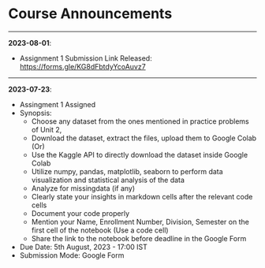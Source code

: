 # Course Announcements


---
**2023-08-01**: 

- Assignment 1 Submission Link Released: https://forms.gle/KG8dFbtdyYcoAuvz7


---
**2023-07-23**: 
- Assingment 1 Assigned
- Synopsis: 
  - Choose any dataset from the ones mentioned in practice problems of Unit 2, 
  - Download the dataset, extract the files, upload them to Google Colab (Or) 
  - Use the Kaggle API to directly download the dataset inside Google Colab
  - Utilize numpy, pandas, matplotlib, seaborn to perform data visualization and statistical analysis of the data
  - Analyze for missingdata (if any)
  - Clearly state your insights in markdown cells after the relevant code cells
  - Document your code properly
  - Mention your Name, Enrollment Number, Division, Semester on the first cell of the notebook (Use a code cell)
  - Share the link to the notebook before deadline in the Google Form
- Due Date: 5th August, 2023 - 17:00 IST
- Submission Mode: Google Form 

